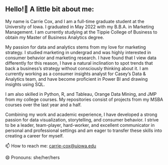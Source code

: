 ## Hello!👋 A little bit about me:

My name is Carrie Cox, and I am a full-time graduate student at the University of Iowa. I graduated in May 2022 with my B.B.A. in Marketing Management. I am currently studying at the Tippie College of Business to obtain my Master of Business Analytics degree. 

My passion for data and analytics stems from my love for marketing strategy. I studied marketing in undergrad and was highly interested in consumer behavior and marketing research. I have found that I view data differently for this reason, I have a natural inclination to spot trends that back a business’s strategy without consciously thinking about it. I am currently working as a consumer insights analyst for Casey’s Data & Analytics team, and have become proficient in Power BI and drawing insights using SQL. 

I am also skilled in Python, R, and Tableau, Orange Data Mining, and JMP from my college courses. My repositories consist of projects from my MSBA courses over the last year and a half.

Combining my work and academic experience, I have developed a strong passion for data visualization, storytelling, and consumer behavior. I strive to be a leader, team-player, hard-worker, and excellent communicator in personal and professional settings and am eager to transfer these skills into creating a career for myself.


📫 How to reach me: carrie-cox@uiowa.edu

😄 Pronouns: she/her/hers


<!--
**CarrieCox/CarrieCox** is a ✨ _special_ ✨ repository because its `README.md` (this file) appears on your GitHub profile.


